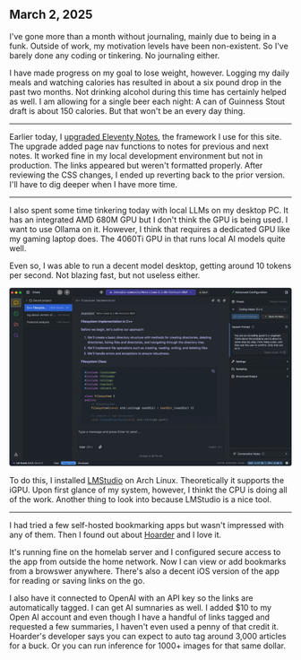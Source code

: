 ## March 2, 2025

I've gone more than a month without journaling, mainly due to being in a funk. Outside of work, my motivation levels have been non-existent. So I've barely done any coding or tinkering. No journaling either. 

I have made progress on my goal to lose weight, however. Logging my daily meals and watching calories has resulted in about a six pound drop in the past two months. Not drinking alcohol during this time has certainly helped as well. I am allowing for a single beer each night: A can of Guinness Stout draft is about 150 calories. But that won't be an every day thing.

---

Earlier today, I [upgraded Eleventy Notes](https://eleventy-notes.sandroroth.com/n/releases/changelog/#version-0-28-0), the framework I use for this site. The upgrade added page nav functions to notes for previous and next notes. It worked fine in my local development environment but not in production. The links appeared but weren't formatted properly. After reviewing the CSS changes, I ended up reverting back to the prior version. I'll have to dig deeper when I have more time.

---

I also spent some time tinkering today with local LLMs on my desktop PC. It has an integrated AMD 680M GPU but I don't think the GPU is being used. I want to use Ollama on it. However, I think that requires a dedicated GPU like my gaming laptop does. The 4060Ti GPU in that runs local AI models quite well.

Even so, I was able to run a decent model desktop, getting around 10 tokens per second. Not blazing fast, but not useless either.

![LMStduio](../../../Images/LMStudio.jpg)

To do this, I installed [LMStudio](https://lmstudio.ai/) on Arch Linux. Theoretically it supports the iGPU. Upon first glance of my system, however, I thinkt the CPU is doing all of the work. Another thing to look into because LMStudio is a nice tool.

---

I had tried a few self-hosted bookmarking apps but wasn't impressed with any of them. Then I found out about [Hoarder](https://hoarder.app/) and I love it.

It's running fine on the homelab server and I configured secure access to the app from outside the home network. Now I can view or add bookmarks from a browswer anywhere. There's also a decent iOS version of the app for reading or saving links on the go. 

I also have it connected to OpenAI with an API key so the links are automatically tagged. I can get AI sumnaries as well. I added $10 to my Open AI account and even though I have a handful of links tagged and requested a few summaries, I haven't even used a penny of that credit it. Hoarder's developer says you can expect to auto tag around 3,000 articles for a buck. Or you can run inference for 1000+ images for that same dollar.
